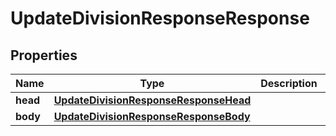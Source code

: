 

# UpdateDivisionResponseResponse


## Properties

| Name | Type | Description | Notes |
|------------ | ------------- | ------------- | -------------|
|**head** | [**UpdateDivisionResponseResponseHead**](UpdateDivisionResponseResponseHead.md) |  |  |
|**body** | [**UpdateDivisionResponseResponseBody**](UpdateDivisionResponseResponseBody.md) |  |  |




